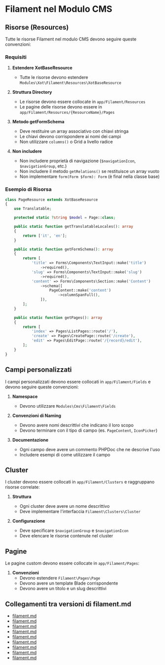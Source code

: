 # Filament nel Modulo CMS

## Risorse (Resources)

Tutte le risorse Filament nel modulo CMS devono seguire queste convenzioni:

### Requisiti

1. **Estendere XotBaseResource**
   - Tutte le risorse devono estendere `Modules\Xot\Filament\Resources\XotBaseResource`

2. **Struttura Directory**
   - Le risorse devono essere collocate in `app/Filament/Resources`
   - Le pagine delle risorse devono essere in `app/Filament/Resources/{ResourceName}/Pages`

3. **Metodo getFormSchema**
   - Deve restituire un array associativo con chiavi stringa
   - Le chiavi devono corrispondere ai nomi dei campi
   - Non utilizzare `columns()` o Grid a livello radice

4. **Non includere**
   - Non includere proprietà di navigazione (`$navigationIcon`, `$navigationGroup`, etc.)
   - Non includere il metodo `getRelations()` se restituisce un array vuoto
   - Non implementare `form(Form $form): Form` (è final nella classe base)

### Esempio di Risorsa

```php
class PageResource extends XotBaseResource
{
    use Translatable;

    protected static ?string $model = Page::class;

    public static function getTranslatableLocales(): array
    {
        return ['it', 'en'];
    }

    public static function getFormSchema(): array
    {
        return [
            'title' => Forms\Components\TextInput::make('title')
                ->required(),
            'slug' => Forms\Components\TextInput::make('slug')
                ->required(),
            'content' => Forms\Components\Section::make('Content')
                ->schema([
                    PageContent::make('content')
                        ->columnSpanFull(),
                ]),
        ];
    }

    public static function getPages(): array
    {
        return [
            'index' => Pages\ListPages::route('/'),
            'create' => Pages\CreatePage::route('/create'),
            'edit' => Pages\EditPage::route('/{record}/edit'),
        ];
    }
}
```

## Campi personalizzati

I campi personalizzati devono essere collocati in `app/Filament/Fields` e devono seguire queste convenzioni:

1. **Namespace**
   - Devono utilizzare `Modules\Cms\Filament\Fields`

2. **Convenzioni di Naming**
   - Devono avere nomi descrittivi che indicano il loro scopo
   - Devono terminare con il tipo di campo (es. `PageContent`, `IconPicker`)

3. **Documentazione**
   - Ogni campo deve avere un commento PHPDoc che ne descrive l'uso
   - Includere esempi di come utilizzare il campo

## Cluster

I cluster devono essere collocati in `app/Filament/Clusters` e raggruppano risorse correlate:

1. **Struttura**
   - Ogni cluster deve avere un nome descrittivo
   - Deve implementare l'interfaccia `Filament\Clusters\Cluster`

2. **Configurazione**
   - Deve specificare `$navigationGroup` e `$navigationIcon`
   - Deve elencare le risorse contenute nel cluster

## Pagine

Le pagine custom devono essere collocate in `app/Filament/Pages`:

1. **Convenzioni**
   - Devono estendere `Filament\Pages\Page`
   - Devono avere un template Blade corrispondente
   - Devono avere un titolo e un slug descrittivi 
## Collegamenti tra versioni di filament.md
* [filament.md](docs/tecnico/filament/filament.md)
* [filament.md](laravel/Modules/Chart/project_docs/filament.md)
* [filament.md](laravel/Modules/Gdpr/project_docs/filament.md)
* [filament.md](laravel/Modules/Xot/project_docs/technical/filament.md)
* [filament.md](laravel/Modules/Xot/project_docs/roadmap/integration/filament.md)
* [filament.md](laravel/Modules/Lang/project_docs/filament.md)
* [filament.md](laravel/Modules/Job/project_docs/filament.md)
* [filament.md](laravel/Modules/Activity/project_docs/filament.md)
* [filament.md](laravel/Modules/Cms/project_docs/filament.md)

